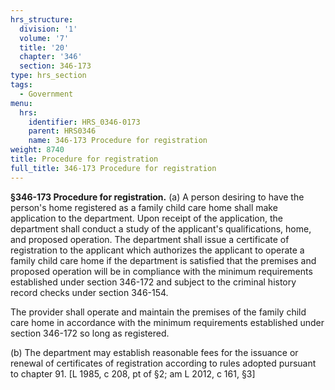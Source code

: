 ```yaml
---
hrs_structure:
  division: '1'
  volume: '7'
  title: '20'
  chapter: '346'
  section: 346-173
type: hrs_section
tags:
  - Government
menu:
  hrs:
    identifier: HRS_0346-0173
    parent: HRS0346
    name: 346-173 Procedure for registration
weight: 8740
title: Procedure for registration
full_title: 346-173 Procedure for registration
---
```

**§346-173 Procedure for registration.** (a) A person desiring to have the person's home registered as a family child care home shall make application to the department. Upon receipt of the application, the department shall conduct a study of the applicant's qualifications, home, and proposed operation. The department shall issue a certificate of registration to the applicant which authorizes the applicant to operate a family child care home if the department is satisfied that the premises and proposed operation will be in compliance with the minimum requirements established under section 346-172 and subject to the criminal history record checks under section 346-154.

The provider shall operate and maintain the premises of the family child care home in accordance with the minimum requirements established under section 346-172 so long as registered.

(b) The department may establish reasonable fees for the issuance or renewal of certificates of registration according to rules adopted pursuant to chapter 91\. [L 1985, c 208, pt of §2; am L 2012, c 161, §3]